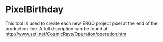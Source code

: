 PixelBirthday
=============
This tool is used to create each new ERGO project pixel at the end of the production line.
A full discription can be found at:
http://www.seti.net/CosmicRays/Operation/operation.htm
